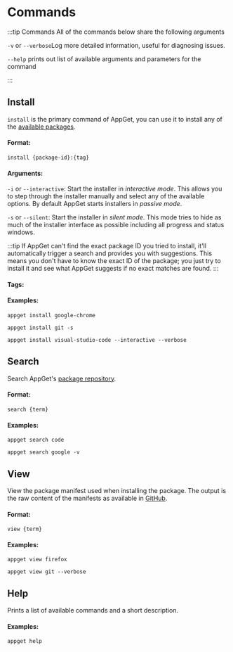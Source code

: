 # Commands

:::tip Commands
All of the commands below share the following arguments

`-v` or `--verbose`Log more detailed information, useful for diagnosing issues.

`--help` prints out list of available arguments and parameters for the command

:::
## Install

`install` is the primary command of AppGet, you can use it to install any of the [available packages](https://github.com/appget/appget.packages/tree/master/manifests).

#### Format:

`install {package-id}:{tag}`

#### Arguments:

`-i` or `--interactive`: Start the installer in *interactive mode*. This allows you to step through the installer manually and select any of the available options. By default AppGet starts installers in *passive mode*.

`-s` or `--silent`: Start the installer in *silent mode*. This mode tries to hide as much of the installer interface as possible including all progress and status windows.

:::tip
If AppGet can't find the exact package ID you tried to install, it'll automatically trigger a search and provides you with suggestions. This means you don't have to know the exact ID of the package; you just try to install it and see what AppGet suggests if no exact matches are found.
:::



#### Tags:



#### Examples:

`appget install google-chrome`

`appget install git -s`

`appget install visual-studio-code --interactive --verbose`


## Search
Search AppGet's [package repository](https://github.com/appget/appget.packages/tree/master/manifests).

#### Format:
`search {term}`

#### Examples:
`appget search code`

`appget search google -v`


## View
View the package manifest used when installing the package. The output is the raw content of the manifests as available in [GitHub](https://github.com/appget/appget.packages/tree/master/manifests).

#### Format:
`view {term}`

#### Examples:
`appget view firefox`

`appget view git --verbose`


<!-- ## Create -->

## Help
Prints a list of available commands and a short description.

#### Examples:
`appget help`
